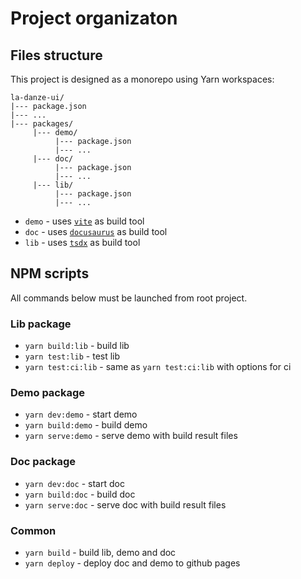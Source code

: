 # Project organizaton

## Files structure

This project is designed as a monorepo using Yarn workspaces:
```
la-danze-ui/
|--- package.json
|--- ...
|--- packages/
     |--- demo/
          |--- package.json
          |--- ...
     |--- doc/
          |--- package.json
          |--- ...
     |--- lib/
          |--- package.json
          |--- ...
```

* `demo` - uses [`vite`](https://github.com/vitejs/vite) as build tool
* `doc` -  uses [`docusaurus`](https://github.com/facebook/docusaurus) as build tool
* `lib` - uses [`tsdx`](https://github.com/formium/tsdx) as build tool 

## NPM scripts

All commands below must be launched from root project.

### Lib package

* `yarn build:lib` - build lib
* `yarn test:lib` - test lib
* `yarn test:ci:lib` - same as `yarn test:ci:lib` with options for ci
  
### Demo package

* `yarn dev:demo` - start demo
* `yarn build:demo` - build demo
* `yarn serve:demo` - serve demo with build result files

### Doc package

* `yarn dev:doc` - start doc
* `yarn build:doc` - build doc
* `yarn serve:doc` - serve doc with build result files

### Common

* `yarn build` - build lib, demo and doc
* `yarn deploy` - deploy doc and demo to github pages